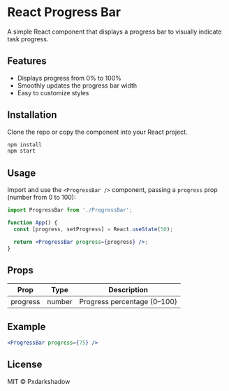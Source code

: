 # React Progress Bar

A simple React component that displays a progress bar to visually indicate task progress.

## Features
- Displays progress from 0% to 100%
- Smoothly updates the progress bar width
- Easy to customize styles

## Installation

Clone the repo or copy the component into your React project.

```bash
npm install
npm start
````

## Usage

Import and use the `<ProgressBar />` component, passing a `progress` prop (number from 0 to 100):

```jsx
import ProgressBar from './ProgressBar';

function App() {
  const [progress, setProgress] = React.useState(50);

  return <ProgressBar progress={progress} />;
}
```

## Props

| Prop     | Type   | Description                 |
| -------- | ------ | --------------------------- |
| progress | number | Progress percentage (0–100) |

## Example

```jsx
<ProgressBar progress={75} />
```

## License

MIT © Pxdarkshadow

```

